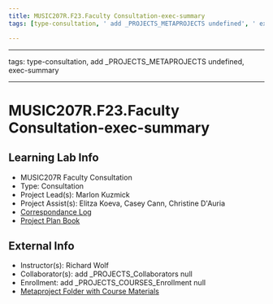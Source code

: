 ```yaml
---
title: MUSIC207R.F23.Faculty Consultation-exec-summary
tags: [type-consultation, ' add _PROJECTS_METAPROJECTS undefined', ' exec-summary']

---
```


---

tags: type-consultation, add _PROJECTS_METAPROJECTS undefined, exec-summary

---

# MUSIC207R.F23.Faculty Consultation-exec-summary
## Learning Lab Info
* MUSIC207R Faculty Consultation
* Type: Consultation
* Project Lead(s): Marlon Kuzmick
* Project Assist(s): Elitza Koeva, Casey Cann, Christine D'Auria
* [Correspondance Log](https://drive.google.com/drive/folders/1Qk58rvCENAuh3V5UQCZ0Na0c6P2NhIDx?usp=drive_link)
* [Project Plan Book](https://hackmd.io/@ll-23-24/HJrkAerA2)

## External Info
* Instructor(s): Richard Wolf
* Collaborator(s): add _PROJECTS_Collaborators null
* Enrollment: add _PROJECTS_COURSES_Enrollment null
* [Metaproject Folder with Course Materials](https://drive.google.com/drive/folders/18aidMt8hgpy_9TEMh0WCbgH5rjgXgZX9)
